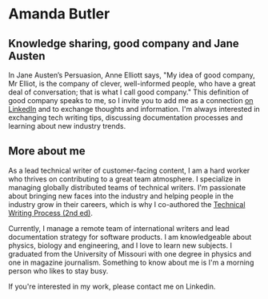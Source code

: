 # Amanda Butler

## Knowledge sharing, good company and Jane Austen

In Jane Austen’s Persuasion, Anne Elliott says, "My idea of good company, Mr Elliot, is the company of clever, well-informed people, who have a great deal of conversation; that is what I call good company." This definition of good company speaks to me, so I invite you to add me as a connection [on LinkedIn](https://www.linkedin.com/in/amandasgbutler) and to exchange thoughts and information. I'm always interested in exchanging tech writing tips, discussing documentation processes and learning about new industry trends. 

## More about me

As a lead technical writer of customer-facing content, I am a hard worker who thrives on contributing to a great team atmosphere. I specialize in managing globally distributed teams of technical writers. I'm passionate about bringing new faces into the industry and helping people in the industry grow in their careers, which is why I co-authored the [Technical Writing Process (2nd ed)](https://www.amazon.com/Technical-Writing-Process-Timeless-Techniques/dp/0994169329).

Currently, I manage a remote team of international writers and lead documentation strategy for software products. I am knowledgeable about physics, biology and engineering, and I love to learn new subjects. I graduated from the University of Missouri with one degree in physics and one in magazine journalism. Something to know about me is I'm a morning person who likes to stay busy.

If you're interested in my work, please contact me on Linkedin.

